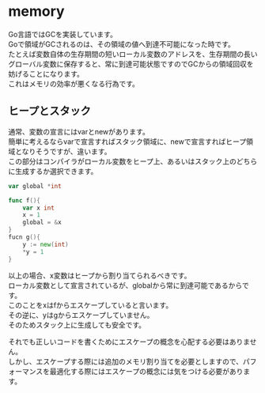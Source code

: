 # memory
Go言語ではGCを実装しています。  
Goで領域がGCされるのは、その領域の値へ到達不可能になった時です。  
たとえば変数自体の生存期間の短いローカル変数のアドレスを、生存期間の長いグローバル変数に保存すると、常に到達可能状態ですのでGCからの領域回収を妨げることになります。  
これはメモリの効率が悪くなる行為です。  


## ヒープとスタック
通常、変数の宣言にはvarとnewがあります。  
簡単に考えるならvarで宣言すればスタック領域に、newで宣言すればヒープ領域となりそうですが、違います。  
この部分はコンパイラがローカル変数をヒープ上、あるいはスタック上のどちらに生成するか選択できます。  

```go
var global *int

func f(){
    var x int
    x = 1
    global = &x
}
fucn g(){
    y := new(int)
    *y = 1
}
```

以上の場合、x変数はヒープから割り当てられるべきです。  
ローカル変数として宣言されているが、globalから常に到達可能であるからです。  
このことをxはfからエスケープしていると言います。  
その逆に、yはgからエスケープしていません。  
そのためスタック上に生成しても安全です。  

それでも正しいコードを書くためにエスケープの概念を心配する必要はありません。  
しかし、エスケープする際には追加のメモリ割り当てを必要としますので、パフォーマンスを最適化する際にはエスケープの概念には気をつける必要があります。  
